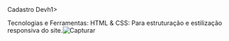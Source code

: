 </h1>Cadastro Dev</h1>h1>

Tecnologias e Ferramentas:
HTML & CSS: Para estruturação e estilização responsiva do site.![Capturar](https://github.com/user-attachments/assets/cbd8b0c5-1470-447b-af05-26ae5c7665d7)
